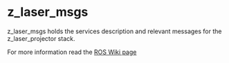 # z_laser_msgs

z_laser_msgs holds the services description and relevant messages for the z_laser_projector stack.

For more information read the [ROS Wiki page](http://wiki.ros.org/z_laser_msgs)